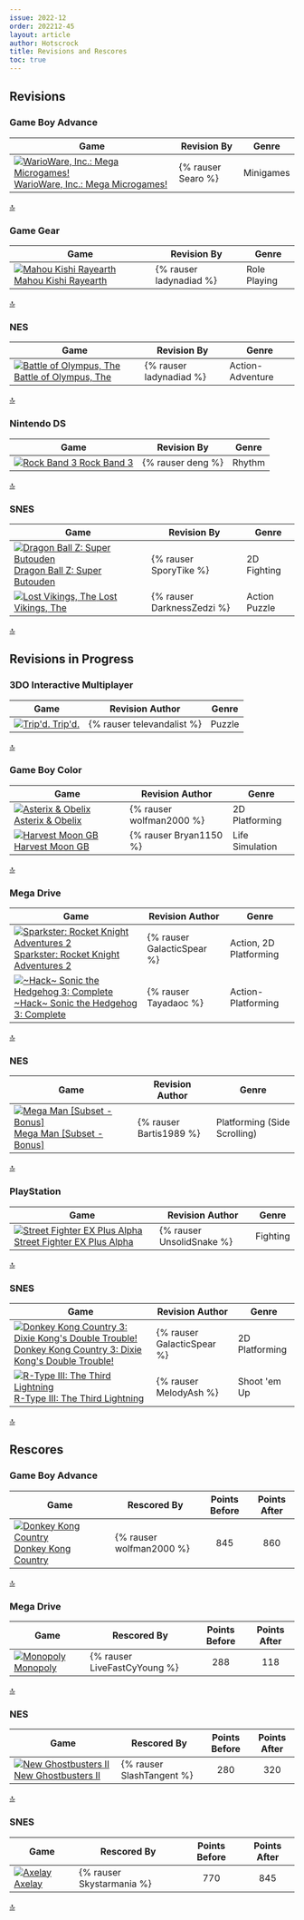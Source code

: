 ```yaml
---
issue: 2022-12
order: 202212-45
layout: article
author: Hotscrock
title: Revisions and Rescores
toc: true
---
```


## Revisions

### Game Boy Advance


| Game                                                                                                                                                                                                                                                                           | Revision By        | Genre     |
| ------------------------------------------------------------------------------------------------------------------------------------------------------------------------------------------------------------------------------------------------------------------------------ | ------------------ | --------- |
| <a class="gameicon-link" href="https://retroachievements.org/game/802" target="_blank" rel="noopener"> <img class="gameicon" src="https://retroachievements.org/Images/034678.png" alt="WarioWare, Inc.: Mega Microgames!"> <span>WarioWare, Inc.: Mega Microgames!</span></a> | {% rauser Searo %} | Minigames |

<a href="#toc">:top:</a>


### Game Gear


| Game                                                                                                                                                                                                                                                   | Revision By             | Genre        |
| ------------------------------------------------------------------------------------------------------------------------------------------------------------------------------------------------------------------------------------------------------ | ----------------------- | ------------ |
| <a class="gameicon-link" href="https://retroachievements.org/game/12630" target="_blank" rel="noopener"> <img class="gameicon" src="https://retroachievements.org/Images/064855.png" alt="Mahou Kishi Rayearth"> <span>Mahou Kishi Rayearth</span></a> | {% rauser ladynadiad %} | Role Playing |

<a href="#toc">:top:</a>


### NES


| Game                                                                                                                                                                                                                                                      | Revision By             | Genre            |
| --------------------------------------------------------------------------------------------------------------------------------------------------------------------------------------------------------------------------------------------------------- | ----------------------- | ---------------- |
| <a class="gameicon-link" href="https://retroachievements.org/game/1571" target="_blank" rel="noopener"> <img class="gameicon" src="https://retroachievements.org/Images/011648.png" alt="Battle of Olympus, The"> <span>Battle of Olympus, The</span></a> | {% rauser ladynadiad %} | Action-Adventure |

<a href="#toc">:top:</a>


### Nintendo DS


| Game                                                                                                                                                                                                                                 | Revision By       | Genre  |
| ------------------------------------------------------------------------------------------------------------------------------------------------------------------------------------------------------------------------------------ | ----------------- | ------ |
| <a class="gameicon-link" href="https://retroachievements.org/game/17140" target="_blank" rel="noopener"> <img class="gameicon" src="https://retroachievements.org/Images/041006.png" alt="Rock Band 3"> <span>Rock Band 3</span></a> | {% rauser deng %} | Rhythm |

<a href="#toc">:top:</a>


### SNES


| Game                                                                                                                                                                                                                                                                    | Revision By                | Genre         |
| ----------------------------------------------------------------------------------------------------------------------------------------------------------------------------------------------------------------------------------------------------------------------- | -------------------------- | ------------- |
| <a class="gameicon-link" href="https://retroachievements.org/game/2808" target="_blank" rel="noopener"> <img class="gameicon" src="https://retroachievements.org/Images/064471.png" alt="Dragon Ball Z: Super Butouden"> <span>Dragon Ball Z: Super Butouden</span></a> | {% rauser SporyTike %}     | 2D Fighting   |
| <a class="gameicon-link" href="https://retroachievements.org/game/1003" target="_blank" rel="noopener"> <img class="gameicon" src="https://retroachievements.org/Images/064699.png" alt="Lost Vikings, The"> <span>Lost Vikings, The</span></a>                         | {% rauser DarknessZedzi %} | Action Puzzle |

<a href="#toc">:top:</a>



## Revisions in Progress

### 3DO Interactive Multiplayer


| Game                                                                                                                                                                                                                         | Revision Author            | Genre  |
| ---------------------------------------------------------------------------------------------------------------------------------------------------------------------------------------------------------------------------- | -------------------------- | ------ |
| <a class="gameicon-link" href="https://retroachievements.org/game/16508" target="_blank" rel="noopener"> <img class="gameicon" src="https://retroachievements.org/Images/036024.png" alt="Trip'd."> <span>Trip'd.</span></a> | {% rauser televandalist %} | Puzzle |

<a href="#toc">:top:</a>


### Game Boy Color


| Game                                                                                                                                                                                                                                          | Revision Author          | Genre           |
| --------------------------------------------------------------------------------------------------------------------------------------------------------------------------------------------------------------------------------------------- | ------------------------ | --------------- |
| <a class="gameicon-link" href="https://retroachievements.org/game/2501" target="_blank" rel="noopener"> <img class="gameicon" src="https://retroachievements.org/Images/048473.png" alt="Asterix & Obelix"> <span>Asterix & Obelix</span></a> | {% rauser wolfman2000 %} | 2D Platforming  |
| <a class="gameicon-link" href="https://retroachievements.org/game/5151" target="_blank" rel="noopener"> <img class="gameicon" src="https://retroachievements.org/Images/051639.png" alt="Harvest Moon GB"> <span>Harvest Moon GB</span></a>   | {% rauser Bryan1150 %}   | Life Simulation |

<a href="#toc">:top:</a>


### Mega Drive


| Game                                                                                                                                                                                                                                                                                    | Revision Author            | Genre                  |
| --------------------------------------------------------------------------------------------------------------------------------------------------------------------------------------------------------------------------------------------------------------------------------------- | -------------------------- | ---------------------- |
| <a class="gameicon-link" href="https://retroachievements.org/game/2399" target="_blank" rel="noopener"> <img class="gameicon" src="https://retroachievements.org/Images/058015.png" alt="Sparkster: Rocket Knight Adventures 2"> <span>Sparkster: Rocket Knight Adventures 2</span></a> | {% rauser GalacticSpear %} | Action, 2D Platforming |
| <a class="gameicon-link" href="https://retroachievements.org/game/5247" target="_blank" rel="noopener"> <img class="gameicon" src="https://retroachievements.org/Images/064916.png" alt="~Hack~ Sonic the Hedgehog 3: Complete"> <span>~Hack~ Sonic the Hedgehog 3: Complete</span></a> | {% rauser Tayadaoc %}      | Action-Platforming     |

<a href="#toc">:top:</a>


### NES


| Game                                                                                                                                                                                                                                                            | Revision Author         | Genre                        |
| --------------------------------------------------------------------------------------------------------------------------------------------------------------------------------------------------------------------------------------------------------------- | ----------------------- | ---------------------------- |
| <a class="gameicon-link" href="https://retroachievements.org/game/6729" target="_blank" rel="noopener"> <img class="gameicon" src="https://retroachievements.org/Images/047970.png" alt="Mega Man [Subset - Bonus]"> <span>Mega Man [Subset - Bonus]</span></a> | {% rauser Bartis1989 %} | Platforming (Side Scrolling) |

<a href="#toc">:top:</a>


### PlayStation


| Game                                                                                                                                                                                                                                                                   | Revision Author           | Genre    |
| ---------------------------------------------------------------------------------------------------------------------------------------------------------------------------------------------------------------------------------------------------------------------- | ------------------------- | -------- |
| <a class="gameicon-link" href="https://retroachievements.org/game/11367" target="_blank" rel="noopener"> <img class="gameicon" src="https://retroachievements.org/Images/033286.png" alt="Street Fighter EX Plus Alpha"> <span>Street Fighter EX Plus Alpha</span></a> | {% rauser UnsolidSnake %} | Fighting |

<a href="#toc">:top:</a>


### SNES


| Game                                                                                                                                                                                                                                                                                                               | Revision Author            | Genre          |
| ------------------------------------------------------------------------------------------------------------------------------------------------------------------------------------------------------------------------------------------------------------------------------------------------------------------ | -------------------------- | -------------- |
| <a class="gameicon-link" href="https://retroachievements.org/game/473" target="_blank" rel="noopener"> <img class="gameicon" src="https://retroachievements.org/Images/020968.png" alt="Donkey Kong Country 3: Dixie Kong's Double Trouble!"> <span>Donkey Kong Country 3: Dixie Kong's Double Trouble!</span></a> | {% rauser GalacticSpear %} | 2D Platforming |
| <a class="gameicon-link" href="https://retroachievements.org/game/1143" target="_blank" rel="noopener"> <img class="gameicon" src="https://retroachievements.org/Images/064800.png" alt="R-Type III: The Third Lightning"> <span>R-Type III: The Third Lightning</span></a>                                        | {% rauser MelodyAsh %}     | Shoot 'em Up   |

<a href="#toc">:top:</a>


## Rescores

### Game Boy Advance


| Game                                                                                                                                                                                                                                               | Rescored By              | Points Before | Points After |
| -------------------------------------------------------------------------------------------------------------------------------------------------------------------------------------------------------------------------------------------------- | ------------------------ | :-----------: | :----------: |
| <a class="gameicon-link" href="https://retroachievements.org/game/750" target="_blank" rel="noopener"> <img class="gameicon" src="https://retroachievements.org/Images/046206.png" alt="Donkey Kong Country"> <span>Donkey Kong Country</span></a> | {% rauser wolfman2000 %} |      845      |     860      |

<a href="#toc">:top:</a>


### Mega Drive


| Game                                                                                                                                                                                                                          | Rescored By                  | Points Before | Points After |
| ----------------------------------------------------------------------------------------------------------------------------------------------------------------------------------------------------------------------------- | ---------------------------- | :-----------: | :----------: |
| <a class="gameicon-link" href="https://retroachievements.org/game/8663" target="_blank" rel="noopener"> <img class="gameicon" src="https://retroachievements.org/Images/058599.png" alt="Monopoly"> <span>Monopoly</span></a> | {% rauser LiveFastCyYoung %} |      288      |     118      |

<a href="#toc">:top:</a>


### NES


| Game                                                                                                                                                                                                                                                | Rescored By               | Points Before | Points After |
| --------------------------------------------------------------------------------------------------------------------------------------------------------------------------------------------------------------------------------------------------- | ------------------------- | :-----------: | :----------: |
| <a class="gameicon-link" href="https://retroachievements.org/game/6215" target="_blank" rel="noopener"> <img class="gameicon" src="https://retroachievements.org/Images/042919.png" alt="New Ghostbusters II"> <span>New Ghostbusters II</span></a> | {% rauser SlashTangent %} |      280      |     320      |

<a href="#toc">:top:</a>


### SNES


| Game                                                                                                                                                                                                                     | Rescored By               | Points Before | Points After |
| ------------------------------------------------------------------------------------------------------------------------------------------------------------------------------------------------------------------------ | ------------------------- | :-----------: | :----------: |
| <a class="gameicon-link" href="https://retroachievements.org/game/395" target="_blank" rel="noopener"> <img class="gameicon" src="https://retroachievements.org/Images/050441.png" alt="Axelay"> <span>Axelay</span></a> | {% rauser Skystarmania %} |      770      |     845      |

<a href="#toc">:top:</a>



